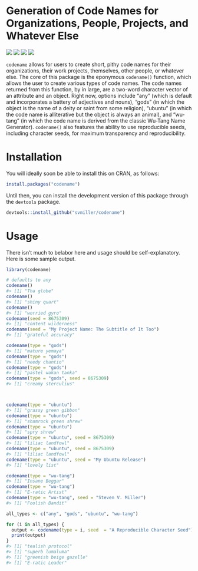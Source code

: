 
# Generation of Code Names for Organizations, People, Projects, and Whatever Else

[![](https://www.r-pkg.org/badges/version/codename?color=green)](https://cran.r-project.org/package=codename)
[![](http://cranlogs.r-pkg.org/badges/grand-total/codename?color=green)](https://cran.r-project.org/package=codename)
[![](http://cranlogs.r-pkg.org/badges/last-month/codename?color=green)](https://cran.r-project.org/package=codename)
[![](http://cranlogs.r-pkg.org/badges/last-week/codename?color=green)](https://cran.r-project.org/package=codename)

`codename` allows for users to create short, pithy code names for their
organizations, their work projects, themselves, other people, or
whatever else. The core of this package is the eponymous `codename()`
function, which allows the user to create various types of code names.
The code names returned from this function, by in large, are a two-word
character vector of an attribute and an object. Right now, options
include “any” (which is default and incorporates a battery of adjectives
and nouns), “gods” (in which the object is the name of a deity or saint
from some religion), “ubuntu” (in which the code name is alliterative but
the object is always an animal), and “wu-tang” (in which the code name is
derived from the classic Wu-Tang Name Generator). `codename()` also
features the ability to use reproducible seeds, including character
seeds, for maximum transparency and reproducibility.

# Installation

You will ideally soon be able to install this on CRAN, as follows:

``` r
install.packages("codename")
```

Until then, you can install the development version of this package
through the `devtools` package.

``` r
devtools::install_github("svmiller/codename")
```

# Usage

There isn’t much to belabor here and usage should be self-explanatory.
Here is some sample output.

``` r
library(codename)

# defaults to any
codename()
#> [1] "Tha globe"
codename()
#> [1] "shiny quart"
codename()
#> [1] "worried gyro"
codename(seed = 8675309)
#> [1] "content wilderness"
codename(seed = "My Project Name: The Subtitle of It Too")
#> [1] "grateful accuracy"

codename(type = "gods")
#> [1] "mature yemaya"
codename(type = "gods")
#> [1] "needy chantio"
codename(type = "gods")
#> [1] "pastel wakan tanka"
codename(type = "gods", seed = 8675309)
#> [1] "creamy sterculius"



codename(type = "ubuntu")
#> [1] "grassy green gibbon"
codename(type = "ubuntu")
#> [1] "shamrock green shrew"
codename(type = "ubuntu")
#> [1] "spry shrew"
codename(type = "ubuntu", seed = 8675309)
#> [1] "liliac landfowl"
codename(type = "ubuntu", seed = 8675309)
#> [1] "liliac landfowl"
codename(type = "ubuntu", seed = "My Ubuntu Release")
#> [1] "lovely list"

codename(type = "wu-tang")
#> [1] "Insane Beggar"
codename(type = "wu-tang")
#> [1] "E-ratic Artist"
codename(type = "wu-tang", seed = "Steven V. Miller")
#> [1] "Foolish Bandit"

all_types <- c("any", "gods", "ubuntu", "wu-tang")

for (i in all_types) {
  output <- codename(type = i, seed  = "A Reproducible Character Seed")
  print(output)
}
#> [1] "tealish protocol"
#> [1] "superb lumaluma"
#> [1] "greenish beige gazelle"
#> [1] "E-ratic Leader"
```
